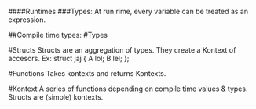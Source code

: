 ####Runtimes
###Types:
At run rime, every variable can be treated as an expression.

##Compile time types:
#Types

#Structs
Structs are an aggregation of types. They create a Kontext of accesors.
Ex:
struct jaj
{
  A lol;
  B lel;
};

#Functions
Takes kontexts and returns Kontexts.

#Kontext
A series of functions depending on compile time values & types.  Structs are (simple) kontexts.
